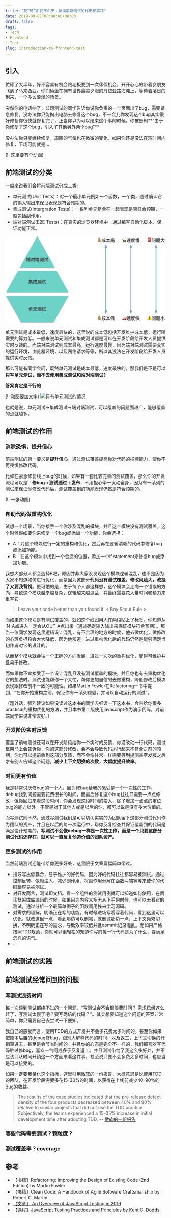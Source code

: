 ```yaml
---
title: "我“码”由我不由天：谈谈前端测试的作用和实践"
date: 2019-09-01T08:00:00+08:00
draft: false
tags:
- Tech
- Frontend
- Test
slug: introduction-to-frontend-test
---
```


## 引入
忙碌了大半年，好不容易有机会跟老板要到一次休假机会，开开心心的带着女朋友飞到了马来西亚。你们俩坐在拥有世界最美夕阳的丹绒亚路海滩上，等待着落日的到来，一个多么浪漫的场景。

突然你的电话响了，公司测试的同学告诉你说你负责的一个页面出了bug，需要紧急修复。没办法你只能掏出电脑去修复这个bug，不一会儿你发现这个bug其实很好修复你很快就修复完了，正当你以为可以结束这个事的时候。你被告知**“由于你修复了这个bug，引入了其他另外两个bug”**

没办法你只能继续修复，周围的气氛也在微微的变化，如果你还是没法在短时间内修复，下场可能就是...

(!! 这里要有个动画)

## 前端测试的分类
一般来说我们会将前端测试分成三类:

- 单元测试(Unit Tests)：对一个最小单元例如一个函数，一个类，通过确认它的输入输出来保证表现是符合预期的。
- 集成测试(Intergration Tests)：一系列单元组合在一起表现是否符合预期，一般包括副作用。
- 端对端测试(E2E Tests)：在真实的浏览器环境中，通过编写自动化脚本，保证功能正常。

![几种测试的对比](./test-compare.png)

单元测试是成本最低，速度最快的，这里说的成本低包括开发维护成本低，运行所需要的算力低。一般来说单元测试和集成测试都是可以在开发阶段给开发人员提供实时反馈的。而端对端测试则成本最高，运行速度最慢，因为端对端测试需要真实的运行环境，浏览器环境，以及网络请求等等，所以其没法在开发阶段给开发人员提供实时反馈。

那么可能有同学会问，既然单元测试是成本最低，速度最快的，那我们是不是可以**只写单元测试，而不去使用集成测试和端对端测试?**

**答案肯定是不行的**

(!! 动图要加文字)
![只有单元测试的情况](./unit-test-only.gif)

也就是说，单元测试->集成测试->端对端测试，可以覆盖的问题面越广，能够覆盖的点就越多。

## 前端测试的作用
### 消除恐惧，提升信心
前端测试的第一要义是**提升信心**，通过测试覆盖提高你对代码的把控能力，使你不再畏惧修改代码。

比如在紧急修复线上bug的时候，如果有一套比较完善的测试覆盖，那么你的开发流程可以是：**修bug->测试通过->发布**，不用担心牵一发动全身，因为有一系列的测试来保证你修改代码后，测试覆盖到的功能表现仍然是符合预期的。

(!! 一张动图)

### 帮助代码做重构优化
试想一个场景，当你接手一个你涉及混乱的模块，并且这个模块没有测试覆盖。这个时候假如要你来修复一个bug或添加一个功能，你会选择：

- A：对这个模块进行一定的重构和优化，然后再在逻辑清晰的代码中修复bug或添加功能。
- B：在这个模块中找到一个合适的位置，添加一个if statement来修复bug或添加功能。

我想大部分人都会选择B吧，原因并非大家没发现这个模块逻辑混乱，也不是因为大家不知道如何进行优化，而是因为这部分**代码没有测试覆盖，修改风险大，改挂了又要我背锅**。更可怕的是，由于每个人都这样想，这个模块会走向一个错误的方向，导致这个模块越来越复杂，逻辑越来越混乱，并最终需要花大量时间和精力来重写它。

> Leave your code better than you found it.  < Boy Scout Rule >

而如果这个模块是有测试覆盖的，就如这个线团用人在两段贴上了标签，你知道从IN-A点进入一定会从OUT-A点出来（通过确定输入输出来保证模块符合预期）。那当一位同学发现这里逻辑设计混乱，有不合理的地方的时候，他去做优化，做修改的心理负担将会大大降低，因为他知道，进过重构优化后的代码仍然是能够满足当初作者对它的设计的。

从而整个模块就会往一个正确的方向发展，进过一次次的重构优化，变得可维护并且易于修改。

而如果你不幸接受了一个设计混乱且没有测试覆盖的模块，并且你也有去重构优化它的想法时。测试也能帮你一个大忙，帮你更加自信的去做重构，降低修改后模块表现跟修改前不一致的可能性。如果Martin Fowler在Refactoring一书中提到，“在你开始重构之前，保证你有一系列稳健，并可以自动运行的测试”。

（题外话，强烈建议如果没读过这本书的同学去细读一下这本书，会带给你很多practical的重构优化的方法，并且本书第二版使用javascript作为演示代码，对前端同学来说非常友好。）

### 开发阶段实时反馈

覆盖了前端测试还可以在开发阶段给你一个实时的反馈，你没改动一行代码，测试框架马上会告诉你，你的这部分修改，会不会导致代码运行起来不符合之前的预期，你也可以提前收到这部分反馈，而不会像往常一样需要等到提测甚至发版之后才有别人告知这个问题。**减少上下文切换的次数，大幅度提升效率。**

### 时间更有价值

我是非常讨厌修bug的一个人，因为修bug给我的感受是一个一次性的工作，debug找到问题需要花费很长的时间，而最后修复这个bug往往只需要一点点修改，但你回过来看这段时间，你会发现这段时间的投入，除了增加一点点的定位bug的能力以外，不管是对于其他人或是以后的你，都可以说是没有多大价值的。

而写测试则不然，通过写测试我们是可以切切实实的为团队留下这部分测试代码作为团队的资产，并且在以后的每一次运行中，帮你反复检查并保证覆盖到的代码是满足设计预期的。**写测试不会像debug一样是一次性工作，而是一个只要这部分测试代码还存在，就可以一直反复创造价值的团队资产。**

### 更多测试的作用

当然前端测试还能带给你更多好处，这里限于文章篇幅简单带过。

- 指导写出低耦合，易于维护的好代码，因为好的代码往往都容易被测试。通过控制反转、依赖注入、减少副作用、将副作用分解在函数两端等等来使你的代码跟容易被测试。
- 对开发而言，测试即文档。看一个组件的测试用例就可以知道如何使用，在阅读框架或库源码的时候，如果因为内容太多无从下手的时候，也可以去看它的测试，通过分析一个最简单例子的函数调用栈来学习源码。
- 对需求的理解，明确正在写的功能。有时候进场写着写着代码，看到这里可以优化，就改这里一点，看到那边可以删减，就删减那边一点，上下文频繁切换，不明确正在写的需求，导致效率较低并且commit记录混乱。而如果严格按照TDD规范，你就可以很轻松的知道你写的每一行代码是为了什么，要满足怎样的语气。
- ...

## 前端测试的实践

## 前端测试经常问到的问题

### 写测试浪费时间
每一次谈到测试都绕不过的一个问题，“写测试会不会很浪费时间？ 需求已经这么赶了，写测试太慢了吧？要写两倍的代码？”。其实想要知道这个问题的答案非常简单，你只需要自己去尝试一下便知。

我自己的感受而言，使用TDD的方式开发并不会多花费太多时间的。甚至你如果把原本后置的debug修bug，跟别人解释代码的时间、以及返工，上下文切换的开销算进去，甚至是会节省时间的。并且你的心态是完全不一样的，我们都喜欢写代码胜过修bug，喜欢一气呵成多于反复返工。并且测试带给了我这么多好处，并不应该只从时间开销这一个方面来看这件事，甚至说只要不会多费太多时间，也应当是可以接受的。

如果一定要我量化这个指标，这里引用微软的一份报告，大概意思是说使用TDD的团队，在开发阶段需要多花15-30%的时间，以获得在上线前减少40-90%的Bug的收益。

> The results of the case studies indicated that the pre-release defect density of the four products decreased between 40% and 90% relative to similar projects that did not use the TDD practice. Subjectively, the teams experienced a 15–35% increase in initial development time after adopting TDD. -- [微软的一份报告](https://www.microsoft.com/en-us/research/wp-content/uploads/2009/10/Realizing-Quality-Improvement-Through-Test-Driven-Development-Results-and-Experiences-of-Four-Industrial-Teams-nagappan_tdd.pdf)

### 哪些代码需要测试？颗粒度？

### 测试覆盖率？coverage

## 参考
- 【书籍】Refactoring: Improving the Design of Existing Code (2nd Edition) by Martin Fowler
- 【书籍】Clean Code: A Handbook of Agile Software Craftsmanship by Robert C. Martin
- [【文章】 An Overview of JavaScript Testing in 2019 ]( https://medium.com/welldone-software/an-overview-of-javascript-testing-in-2019-264e19514d0a )
- [【课程】JavaScript Testing Practices and Principles by Kent C. Dodds]( https://frontendmasters.com/courses/testing-practices-principles/ )
